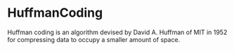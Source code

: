 # HuffmanCoding

Huffman coding is an algorithm devised by David A. Huffman of MIT in 1952 for compressing data to occupy a smaller amount of space.
